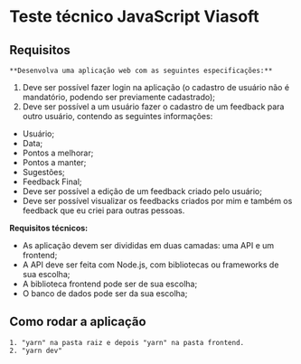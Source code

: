 # Teste técnico JavaScript Viasoft
## Requisitos
    **Desenvolva uma aplicação web com as seguintes especificações:**

1. Deve ser possível fazer login na aplicação (o cadastro de usuário não é mandatório, podendo ser previamente cadastrado);
2. Deve ser possível a um usuário fazer o cadastro de um feedback para outro usuário, contendo as seguintes informações:
- Usuário;
- Data;
- Pontos a melhorar;
- Pontos a manter;
- Sugestões;
- Feedback Final;
- Deve ser possível a edição de um feedback criado pelo usuário;
- Deve ser possível visualizar os feedbacks criados por mim e também os feedback que eu criei para outras pessoas.

**Requisitos técnicos:**

- As aplicação devem ser divididas em duas camadas: uma API e um frontend;
- A API deve ser feita com Node.js, com bibliotecas ou frameworks de sua escolha;
- A biblioteca frontend pode ser de sua escolha;
- O banco de dados pode ser da sua escolha;

## Como rodar a aplicação
    1. "yarn" na pasta raiz e depois "yarn" na pasta frontend.
    2. "yarn dev"